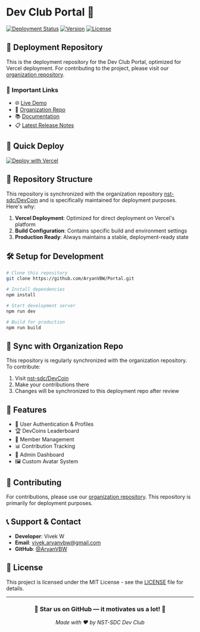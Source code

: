 # Dev Club Portal 🚀

[![Deployment Status](https://img.shields.io/badge/deployment-live-success)](https://www.nstsdc.org/)
[![Version](https://img.shields.io/badge/version-1.1.0-blue)](https://github.com/AryanVBW/Portal/releases)
[![License](https://img.shields.io/badge/license-MIT-green)](LICENSE)

## 🌟 Deployment Repository

This is the deployment repository for the Dev Club Portal, optimized for Vercel deployment. For contributing to the project, please visit our [organization repository](https://github.com/nst-sdc/DevCoin).

### 🔗 Important Links
- 🌐 [Live Demo](https://portal-cyan-alpha.vercel.app/)
- 🏢 [Organization Repo](https://github.com/nst-sdc/DevCoin)
- 📚 [Documentation](./PROJECT_DOCUMENTATION.md)
- 📋 [Latest Release Notes](./RELEASE_v1.1.0.md)

## 🚀 Quick Deploy

[![Deploy with Vercel](https://vercel.com/button)](https://vercel.com/new/clone?repository-url=https%3A%2F%2Fgithub.com%2FAryanVBW%2FPortal)

## 🔄 Repository Structure

This repository is synchronized with the organization repository [nst-sdc/DevCoin](https://github.com/nst-sdc/DevCoin) and is specifically maintained for deployment purposes. Here's why:

1. **Vercel Deployment**: Optimized for direct deployment on Vercel's platform
2. **Build Configuration**: Contains specific build and environment settings
3. **Production Ready**: Always maintains a stable, deployment-ready state

## 🛠️ Setup for Development

```bash
# Clone this repository
git clone https://github.com/AryanVBW/Portal.git

# Install dependencies
npm install

# Start development server
npm run dev

# Build for production
npm run build
```

## 🔄 Sync with Organization Repo

This repository is regularly synchronized with the organization repository. To contribute:

1. Visit [nst-sdc/DevCoin](https://github.com/nst-sdc/DevCoin)
2. Make your contributions there
3. Changes will be synchronized to this deployment repo after review

## 📱 Features

- 👤 User Authentication & Profiles
- 🏆 DevCoins Leaderboard
- 👥 Member Management
- 📊 Contribution Tracking
- 🔐 Admin Dashboard
- 🖼️ Custom Avatar System

## 🤝 Contributing

For contributions, please use our [organization repository](https://github.com/nst-sdc/DevCoin). This repository is primarily for deployment purposes.

## 📞 Support & Contact

- **Developer**: Vivek W
- **Email**: vivek.aryanvbw@gmail.com
- **GitHub**: [@AryanVBW](https://github.com/AryanVBW)

## 📄 License

This project is licensed under the MIT License - see the [LICENSE](LICENSE) file for details.

---

<div align="center">
  <h3>🌟 Star us on GitHub — it motivates us a lot! 🌟</h3>
  <em>Made with ❤️ by NST-SDC Dev Club</em>
</div>

